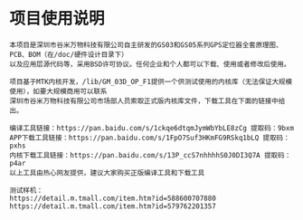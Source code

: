 # 项目使用说明
    本项目是深圳市谷米万物科技有限公司自主研发的GS03和GS05系列GPS定位器全套原理图、PCB、BOM（在/doc/硬件设计目录下）
    以及应用层源代码等，采用BSD许可协议。任何企业和个人都可以下载、使用或者修改后使用。
    
    项目基于MTK内核开发，/lib/GM_03D_OP_F1提供一个供测试使用的内核库（无法保证大规模使用），如要大规模商用可以联系
    深圳市谷米万物科技有限公司市场部人员索取正式版内核库文件，下载工具在下面的链接中给出。
    
    编译工具链接：https://pan.baidu.com/s/1ckqe6dtqmJymWbYbLE8zCg 提取码：9bxm 
    APP下载工具链接：https://pan.baidu.com/s/1FpO7Suf3HKmFG9RSkq1bLQ 提取码：pxhs
    内核下载工具链接：https://pan.baidu.com/s/13P_ccS7nhhhhS0J0DI3Q7A 提取码：p4ar 
    以上工具由热心网友提供，建议大家购买正版编译工具和下载工具
    
    测试样机：
    https://detail.m.tmall.com/item.htm?id=588600707880
    https://detail.m.tmall.com/item.htm?id=579762201357


